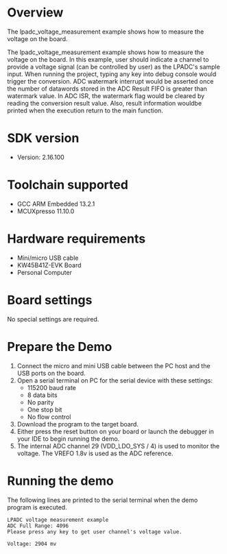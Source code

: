Overview
========

The lpadc_voltage_measurement example shows how to measure the voltage on the board.

The lpadc_voltage_measurement example shows how to measure the voltage on the board. In this example, user should
indicate a channel to provide a voltage signal (can be controlled by user) as the LPADC's sample input.
When running the project, typing any key into debug console would trigger the conversion. ADC watermark interrupt
would be asserted once the number of datawords stored in the ADC Result FIFO is greater than watermark value.
In ADC ISR, the watermark flag would be cleared by reading the conversion result value. Also, result information
wouldbe printed when the execution return to the main function.


SDK version
===========
- Version: 2.16.100

Toolchain supported
===================
- GCC ARM Embedded  13.2.1
- MCUXpresso  11.10.0

Hardware requirements
=====================
- Mini/micro USB cable
- KW45B41Z-EVK Board
- Personal Computer

Board settings
==============
No special settings are required.

Prepare the Demo
================
1. Connect the micro and mini USB cable between the PC host and the USB ports on the board.
2. Open a serial terminal on PC for the serial device with these settings:
    - 115200 baud rate
    - 8 data bits
    - No parity
    - One stop bit
    - No flow control
3. Download the program to the target board.
4. Either press the reset button on your board or launch the debugger in your IDE to begin running
   the demo.
5. The internal ADC channel 29 (VDD_LDO_SYS / 4) is used to monitor the voltage.
   The VREFO 1.8v is used as the ADC reference.

Running the demo
================
The following lines are printed to the serial terminal when the demo program is executed.
~~~~~~~~~~~~~~~~~~~~~~~~~~~~~~~~~~~~~~~~~~~~~~~~~~~~~
LPADC voltage measurement example
ADC Full Range: 4096
Please press any key to get user channel's voltage value.

Voltage: 2904 mv
~~~~~~~~~~~~~~~~~~~~~~~~~~~~~~~~~~~~~~~~~~~~~~~~~~~~~
